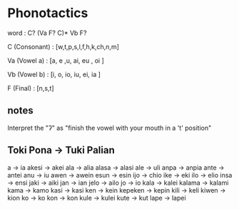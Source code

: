 Phonotactics
=============

word : C? (Va F? C)* Vb F?

C (Consonant) : [w,t,p,s,l,f,h,k,ch,n,m]

Va (Vowel a) : [a, e  ,u, ai, eu , oi ]

Vb (Vowel b) : [i, o, io,  iu, ei, ia ]

F (Final) : [n,s,t] 

notes
----

Interpret the "ʔ" as "finish the vowel with your mouth in a 't' position"


Toki Pona -> Tuki Palian
-----------------

a -> ia
akesi -> akei
ala -> alia
alasa -> alasi
ale -> uli 
anpa -> anpia
ante -> antei 
anu -> iu
awen -> awein
esun -> esin
ijo -> chio
ike -> eki
ilo -> elio
insa -> ensi
jaki -> aiki
jan -> ian
jelo -> ailo 
jo -> io
kala -> kalei
kalama -> kalami
kama -> kamo
kasi -> kasi
ken -> kein
kepeken -> kepin
kili -> keli
kiwen -> kion
ko -> ko
kon -> kon
kule -> kulei 
kute -> kut
lape -> lapei

